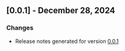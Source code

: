 ## [0.0.1] - December 28, 2024

### Changes
- Release notes generated for version [0.0.1](.release-notes/0.0.1/release.md)

